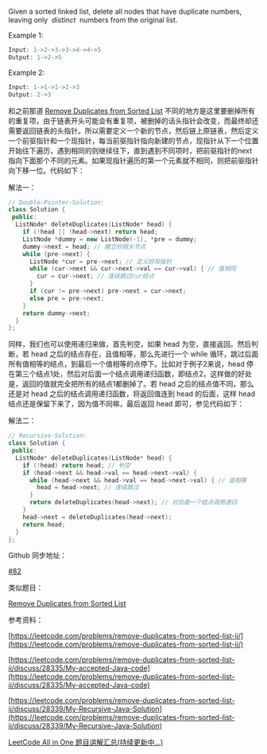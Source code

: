 Given a sorted linked list, delete all nodes that have duplicate numbers, leaving only  _distinct_  numbers from the original list.

Example 1:

```cpp
Input: 1->2->3->3->4->4->5
Output: 1->2->5
```

Example 2:

```cpp
Input: 1->1->1->2->3
Output: 2->3
```

和之前那道 [Remove Duplicates from Sorted List](http://www.cnblogs.com/grandyang/p/4066453.html) 不同的地方是这里要删掉所有的重复项，由于链表开头可能会有重复项，被删掉的话头指针会改变，而最终却还需要返回链表的头指针。所以需要定义一个新的节点，然后链上原链表，然后定义一个前驱指针和一个现指针，每当前驱指针指向新建的节点，现指针从下一个位置开始往下遍历，遇到相同的则继续往下，直到遇到不同项时，把前驱指针的next指向下面那个不同的元素。如果现指针遍历的第一个元素就不相同，则把前驱指针向下移一位。代码如下：

解法一：

```cpp
// Double-Pointer-Solution:
class Solution {
 public:
  ListNode* deleteDuplicates(ListNode* head) {
    if (!head || !head->next) return head;
    ListNode *dummy = new ListNode(-1), *pre = dummy;
    dummy->next = head; // 建立好假头节点
    while (pre->next) {
      ListNode *cur = pre->next; // 定义好现指针
      while (cur->next && cur->next->val == cur->val) { // 值相同
        cur = cur->next; // 连续跳过cur结点
      }
      if (cur != pre->next) pre->next = cur->next;
      else pre = pre->next;
    }
    return dummy->next;
  }
};
```

同样，我们也可以使用递归来做，首先判空，如果 head 为空，直接返回。然后判断，若 head 之后的结点存在，且值相等，那么先进行一个 while 循环，跳过后面所有值相等的结点，到最后一个值相等的点停下。比如对于例子2来说，head 停在第三个结点1处，然后对后面一个结点调用递归函数，即结点2，这样做的好处是，返回的值就完全把所有的结点1都删掉了。若 head 之后的结点值不同，那么还是对 head 之后的结点调用递归函数，将返回值连到 head 的后面，这样 head 结点还是保留下来了，因为值不同嘛，最后返回 head 即可，参见代码如下：

解法二：

```cpp
// Recursive-Solution:
class Solution {
 public:
  ListNode* deleteDuplicates(ListNode* head) {
    if (!head) return head; // 判空
    if (head->next && head->val == head->next->val) {
      while (head->next && head->val == head->next->val) { // 值相等
        head = head->next; // 连续跳过
      }
      return deleteDuplicates(head->next); // 对后面一个结点调用递归
    }
    head->next = deleteDuplicates(head->next);
    return head;
  }
};
```

Github 同步地址：

[#82](https://github.com/grandyang/leetcode/issues/82)

类似题目：

[Remove Duplicates from Sorted List](http://www.cnblogs.com/grandyang/p/4066453.html)

参考资料：

[https://leetcode.com/problems/remove-duplicates-from-sorted-list-ii/](https://leetcode.com/problems/remove-duplicates-from-sorted-list-ii/)

[https://leetcode.com/problems/remove-duplicates-from-sorted-list-ii/discuss/28335/My-accepted-Java-code](https://leetcode.com/problems/remove-duplicates-from-sorted-list-ii/discuss/28335/My-accepted-Java-code)

[https://leetcode.com/problems/remove-duplicates-from-sorted-list-ii/discuss/28339/My-Recursive-Java-Solution](https://leetcode.com/problems/remove-duplicates-from-sorted-list-ii/discuss/28339/My-Recursive-Java-Solution)

[LeetCode All in One 题目讲解汇总(持续更新中...)](http://www.cnblogs.com/grandyang/p/4606334.html)